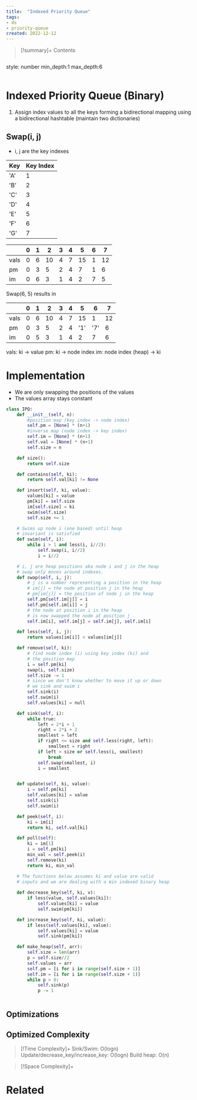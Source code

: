 ```yaml
---
title:  "Indexed Priority Queue"
tags:
- ds
- priority-queue
created: 2022-12-12
---
```


>[!summary]+ Contents
>```toc
style: number
min_depth:1
max_depth:6 
>```


# Indexed Priority Queue (Binary)
1. Assign index values to all the keys forming a bidirectional mapping using a bidirectional hashtable (maintain two dictionaries)

## Swap(i, j)
- i, j are the key indexes

Key | Key Index
---- | ---- 
'A' | 1
'B' | 2
'C' | 3
'D' | 4
'E' | 5
'F' | 6
'G' | 7

|      | 0   | 1   | 2   | 3   | 4   | 5   | 6   | 7   |
| ---- | --- | --- | --- | --- | --- | --- | --- | --- |
| vals |  0   |  6   | 10    |  4   |  7   |   15  |   1  |   12  |
| pm   |  0   |  3   |  5   |   2  |  4   |   7  |   1  |   6  |
| im   |  0   |  6   |  3   |  1   |  4   |  2   |  7   |  5   |

Swap(6, 5) results in

|      | 0   | 1   | 2   | 3   | 4   | 5   | 6   | 7   |
| ---- | --- | --- | --- | --- | --- | --- | --- | --- |
| vals |  0   |  6   | 10    |  4   |  7   |   15  |   1  |   12  |
| pm   |  0   |  3   |  5   |   2  |  4   |   '1'  |   '7'  |   6  |
| im   |  0   |  5   |  3   |  1   |  4   |  2   |  7   |  6   |

vals: ki -> value
pm: ki -> node index
im: node index (heap) -> ki

# Implementation

- We are only swapping the positions of the values
- The values array stays constant


```python
class IPQ:
	def __init__(self, n):
		#position map (key index -> node index)
		self.pm = [None] * (n+1)
		#inverse map (node index -> key index)
		self.im = [None] * (n+1)
		self.val = [None] * (n+1)
		self.size = n

	def size():
		return self.size

	def contains(self, ki):
		return self.val[ki] != None

	def insert(self, ki, value):
		values[ki] = value
		pm[ki] = self.size
		im[self.size] = ki
		swim(self.size)
		self.size += 1

	# Swims up node i (one based) until heap 
	# invariant is satisfied
	def swim(self, i):
		while i > 1 and less(i, i//2):
			self.swap(i, i//2)	
			i = i//2

	# i, j are heap positions aka node i and j in the heap
	# swap only moves around indexes.  
	def swap(self, i, j):
		# j is a number representing a position in the heap
		# im[j] = the node at position j in the heap
		# pm[im[j]] = the position of node j in the heap
		self.pm[self.im[j]] = i
		self.pm[self.im[i]] = j
		# the node at position i in the heap 
		# is now swapped the node at position j
		self.im[i], self.im[j] = self.im[j], self.im[i]

	def less(self, i, j):
		return values[im[i]] < values[im[j]]

	def remove(self, ki):
		# find node index (i) using key index (ki) and 
		# the position map
		i = self.pm[ki]
		swap(i, self.size)
		self.size -= 1
		# since we don't know whether to move it up or down
		# we sink and swim i
		self.sink(i)
		self.swim(i)
		self.values[ki] = null

	def sink(self, i):
		while true:
			left = 2*i + 1
			right = 2*i + 2
			smallest = left
			if right <= size and self.less(right, left):
				smallest = right
			if left > size or self.less(i, smallest)
				break
			self.swap(smallest, i)
			i = smallest


	def update(self, ki, value):
		i = self.pm[ki]
		self.values[ki] = value
		self.sink(i)
		self.swim(i)

	def peek(self, i):
		ki = im[i]
		return ki, self.val[ki]

	def poll(self):
		ki = im[1]
		i = self.pm[ki]
		min_val = self.peek(i)
		self.remove(ki)
		return ki, min_val

	# The functions below assumes ki and value are valid 
	# inputs and we are dealing with a min indexed binary heap
	
	def decrease_key(self, ki, v):
		if less(value, self.values[ki]):
			self.values[ki] = value
			self.swim(pm[ki])

	def increase_key(self, ki, value):
		if less(self.values[ki], value):
			self.values[ki] = value
			self.sink(pm[ki])

	def make_heap(self, arr):
		self.size = len(arr)
		p = self.size//2
		self.values = arr
		self.pm = [i for i in range(self.size + 1)]
		self.im = [i for i in range(self.size + 1)]
		while p > 0:
			self.sink(p)
			p -= 1
	
```

## Optimizations

## Optimized Complexity

>[!Time Complexity]+
>Sink/Swim: O(logn)
>Update/decrease_key/increase_key: O(logn)
>Build heap: O(n)




>[!Space Complexity]+

# Related

